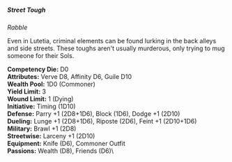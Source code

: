 ##### Street Tough

*Rabble*

Even in Lutetia, criminal elements can be found lurking in the back
alleys and side streets. These toughs aren't usually murderous, only
trying to mug someone for their Sols.

**Competency Die:** D0\
**Attributes:** Verve D8, Affinity D6, Guile D10\
**Wealth Pool:** 1D0 (Commoner)\
**Yield Limit:** 3\
**Wound Limit:** 1 (Dying)\
**Initiative:** Timing (1D10)\
**Defense:** Parry +1 (2D8+1D6), Block (1D6), Dodge +1 (2D10)\
**Dueling:** Lunge +1 (2D8+1D6), Riposte (2D6), Feint +1 (2D10+1D6)\
**Military:** Brawl +1 (2D8)\
**Streetwise:** Larceny +1 (2D10)\
**Equipment:** Knife (D6), Commoner Outfit\
**Passions:** Wealth (D8), Friends (D6)\
